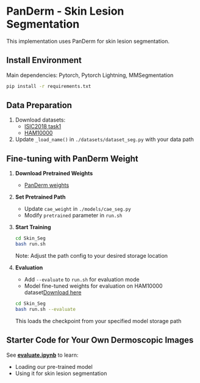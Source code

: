 # PanDerm - Skin Lesion Segmentation

This implementation uses PanDerm for skin lesion segmentation.

## Install Environment

Main dependencies: Pytorch, Pytorch Lightning, MMSegmentation

```bash
pip install -r requirements.txt
```

## Data Preparation

1. Download datasets:
   - [ISIC2018 task1](https://challenge.isic-archive.com/data/#2018)
   - [HAM10000](https://www.kaggle.com/datasets/kmader/skin-cancer-mnist-ham10000)
2. Update `_load_name()` in `./datasets/dataset_seg.py` with your data path

## Fine-tuning with PanDerm Weight

1. **Download Pretrained Weights**
   - [PanDerm weights](https://drive.google.com/file/d/1XHKRk2p-dS1PFQE-xRbOM3yx47i3bXmi/view?usp=sharing)

2. **Set Pretrained Path**
   - Update `cae_weight` in `./models/cae_seg.py`
   - Modify `pretrained` parameter in `run.sh`

3. **Start Training**
   ```bash
   cd Skin_Seg
   bash run.sh
   ```
   Note: Adjust the path config to your desired storage location

4. **Evaluation**
   - Add `--evaluate` to `run.sh` for evaluation mode
   - Model fine-tuned weights for evaluation on HAM10000 dataset[Download here](https://drive.google.com/drive/folders/1BsSjl1h3mxU6JNSbqvgZdyiTvV_2QBsH?usp=sharing)
   ```bash
   cd Skin_Seg
   bash run.sh --evaluate
   ```
   This loads the checkpoint from your specified model storage path

## Starter Code for Your Own Dermoscopic Images

See [**evaluate.ipynb**](Skin_Seg/evaluate.ipynb) to learn:
- Loading our pre-trained model
- Using it for skin lesion segmentation
